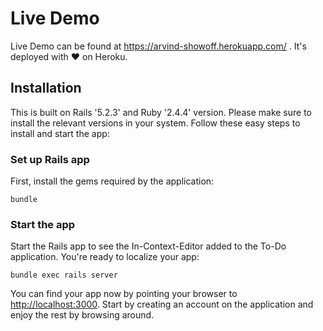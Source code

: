 # Live Demo

Live Demo can be found at https://arvind-showoff.herokuapp.com/ . It's deployed with :heart: on Heroku.


## Installation

This is built on Rails '5.2.3' and Ruby '2.4.4' version. Please make sure to install the relevant versions in your system.
Follow these easy steps to install and start the app:

### Set up Rails app

First, install the gems required by the application:

    bundle

### Start the app

Start the Rails app to see the In-Context-Editor added to the To-Do application. You're ready to localize your app:

    bundle exec rails server

You can find your app now by pointing your browser to [http://localhost:3000](http://localhost:3000).
Start by creating an account on the application and enjoy the rest by browsing around.
